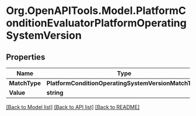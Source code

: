 # Org.OpenAPITools.Model.PlatformConditionEvaluatorPlatformOperatingSystemVersion

## Properties

Name | Type | Description | Notes
------------ | ------------- | ------------- | -------------
**MatchType** | **PlatformConditionOperatingSystemVersionMatchType** |  | [optional] 
**Value** | **string** |  | [optional] 

[[Back to Model list]](../README.md#documentation-for-models) [[Back to API list]](../README.md#documentation-for-api-endpoints) [[Back to README]](../README.md)

